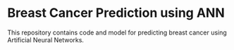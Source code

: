 # Breast Cancer Prediction using ANN
This repository contains code and model for predicting breast cancer using Artificial Neural Networks.

